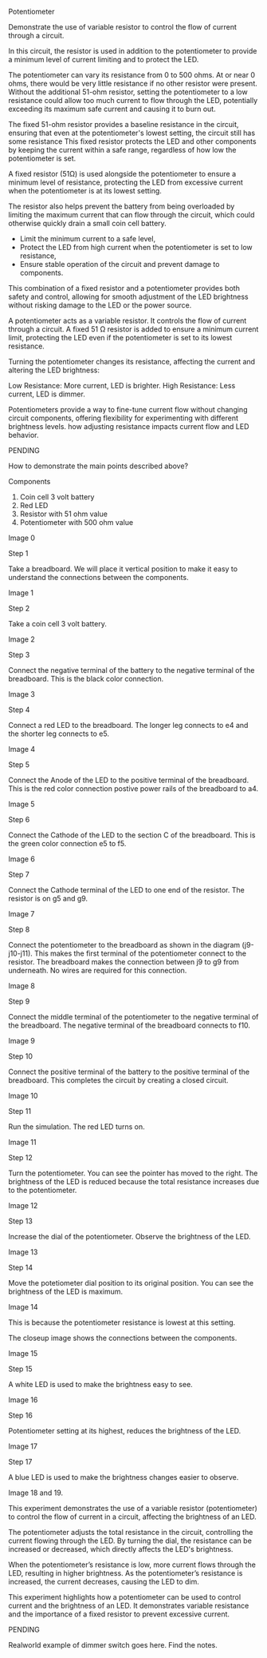 Potentiometer

Demonstrate the use of variable resistor to control the flow of current through a circuit.

In this circuit, the resistor is used in addition to the potentiometer to provide a minimum level of current limiting and to protect the LED.

The potentiometer can vary its resistance from 0 to 500 ohms. At or near 0 ohms, there would be very little resistance if no other resistor were present. Without the additional 51-ohm resistor, setting the potentiometer to a low resistance could allow too much current to flow through the LED, potentially exceeding its maximum safe current and causing it to burn out.

The fixed 51-ohm resistor provides a baseline resistance in the circuit, ensuring that even at the potentiometer's lowest setting, the circuit still has some resistance This fixed resistor protects the LED and other components by keeping the current within a safe range, regardless of how low the potentiometer is set.

A fixed resistor (51Ω) is used alongside the potentiometer to ensure a minimum level of resistance, protecting the LED from excessive current when the potentiometer is at its lowest setting.

The resistor also helps prevent the battery from being overloaded by limiting the maximum current that can flow through the circuit, which could otherwise quickly drain a small coin cell battery.

- Limit the minimum current to a safe level,
- Protect the LED from high current when the potentiometer is set to low resistance,
- Ensure stable operation of the circuit and prevent damage to components.

This combination of a fixed resistor and a potentiometer provides both safety and control, allowing for smooth adjustment of the LED brightness without risking damage to the LED or the power source.

A potentiometer acts as a variable resistor. It controls the flow of current through a circuit.
A fixed 51 Ω resistor is added to ensure a minimum current limit, protecting the LED even if the potentiometer is set to its lowest resistance.

Turning the potentiometer changes its resistance, affecting the current and altering the LED brightness:

Low Resistance: More current, LED is brighter.
High Resistance: Less current, LED is dimmer.

Potentiometers provide a way to fine-tune current flow without changing circuit components, offering flexibility for experimenting with different brightness levels.
how adjusting resistance impacts current flow and LED behavior.

PENDING

How to demonstrate the main points described above?

Components

1. Coin cell 3 volt battery
2. Red LED
3. Resistor with 51 ohm value
4. Potentiometer with 500 ohm value

Image 0

Step 1

Take a breadboard. We will place it vertical position to make it easy to understand the connections between the components.

Image 1

Step 2

Take a coin cell 3 volt battery.

Image 2

Step 3

Connect the negative terminal of the battery to the negative terminal of the breadboard. This is the black color connection.

Image 3

Step 4

Connect a red LED to the breadboard. The longer leg connects to e4 and the shorter leg connects to e5.

Image 4

Step 5

Connect the Anode of the LED to the positive terminal of the breadboard. This is the red color connection postive power rails of the breadboard to a4.

Image 5

Step 6

Connect the Cathode of the LED to the section C of the breadboard. This is the green color connection e5 to f5.

Image 6

Step 7

Connect the Cathode terminal of the LED to one end of the resistor. The resistor is on g5 and g9.

Image 7

Step 8

Connect the potentiometer to the breadboard as shown in the diagram (j9-j10-j11). This makes the first terminal of the potentiometer connect to the resistor. The breadboard makes the connection between j9 to g9 from underneath. No wires are required for this connection.

Image 8

Step 9

Connect the middle terminal of the potentiometer to the negative terminal of the breadboard. The negative terminal of the breadboard connects to f10.

Image 9

Step 10

Connect the positive terminal of the battery to the positive terminal of the breadboard. This completes the circuit by creating a closed circuit.

Image 10

Step 11

Run the simulation. The red LED turns on.

Image 11

Step 12

Turn the potentiometer. You can see the pointer has moved to the right. The brightness of the LED is reduced because the total resistance increases due to the potentiometer.

Image 12

Step 13

Increase the dial of the potentiometer. Observe the brightness of the LED.

Image 13

Step 14

Move the potetiometer dial position to its original position. You can see the brightness of the LED is maximum.

Image 14

This is because the potentiometer resistance is lowest at this setting.

The closeup image shows the connections between the components.

Image 15

Step 15

A white LED is used to make the brightness easy to see.

Image 16

Step 16

Potentiometer setting at its highest, reduces the brightness of the LED.

Image 17

Step 17

A blue LED is used to make the brightness changes easier to observe.

Image 18 and 19.

This experiment demonstrates the use of a variable resistor (potentiometer) to control the flow of current in a circuit, affecting the brightness of an LED.

The potentiometer adjusts the total resistance in the circuit, controlling the current flowing through the LED. By turning the dial, the resistance can be increased or decreased, which directly affects the LED's brightness.

When the potentiometer’s resistance is low, more current flows through the LED, resulting in higher brightness. As the potentiometer’s resistance is increased, the current decreases, causing the LED to dim.

This experiment highlights how a potentiometer can be used to control current and the brightness of an LED. It demonstrates variable resistance and the importance of a fixed resistor to prevent excessive current.

PENDING

Realworld example of dimmer switch goes here. Find the notes.
